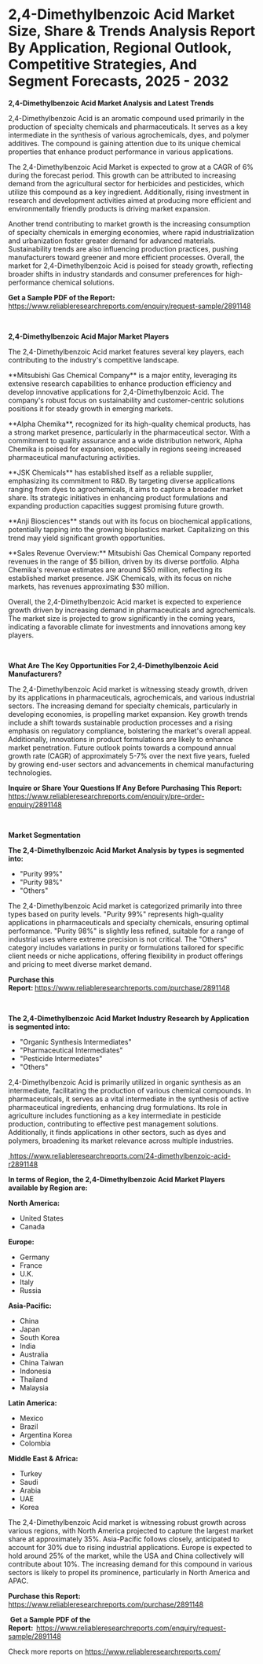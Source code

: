<p><h1>2,4-Dimethylbenzoic Acid Market Size, Share & Trends Analysis Report By Application, Regional Outlook, Competitive Strategies, And Segment Forecasts, 2025 - 2032</h1></p><p><strong>2,4-Dimethylbenzoic Acid Market Analysis and Latest Trends</strong></p>
<p><p>2,4-Dimethylbenzoic Acid is an aromatic compound used primarily in the production of specialty chemicals and pharmaceuticals. It serves as a key intermediate in the synthesis of various agrochemicals, dyes, and polymer additives. The compound is gaining attention due to its unique chemical properties that enhance product performance in various applications.</p><p>The 2,4-Dimethylbenzoic Acid Market is expected to grow at a CAGR of 6% during the forecast period. This growth can be attributed to increasing demand from the agricultural sector for herbicides and pesticides, which utilize this compound as a key ingredient. Additionally, rising investment in research and development activities aimed at producing more efficient and environmentally friendly products is driving market expansion.</p><p>Another trend contributing to market growth is the increasing consumption of specialty chemicals in emerging economies, where rapid industrialization and urbanization foster greater demand for advanced materials. Sustainability trends are also influencing production practices, pushing manufacturers toward greener and more efficient processes. Overall, the market for 2,4-Dimethylbenzoic Acid is poised for steady growth, reflecting broader shifts in industry standards and consumer preferences for high-performance chemical solutions.</p></p>
<p><strong>Get a Sample PDF of the Report:&nbsp;</strong> <a href="https://www.reliableresearchreports.com/enquiry/request-sample/2891148?utm_campaign=3056&utm_medium=2&utm_source=Github&utm_content=ia&utm_term=14032025&utm_id=24-dimethylbenzoic-acid">https://www.reliableresearchreports.com/enquiry/request-sample/2891148</a></p>
<p>&nbsp;</p>
<p><strong>2,4-Dimethylbenzoic Acid Major Market Players</strong></p>
<p><p>The 2,4-Dimethylbenzoic Acid market features several key players, each contributing to the industry's competitive landscape.</p><p>**Mitsubishi Gas Chemical Company** is a major entity, leveraging its extensive research capabilities to enhance production efficiency and develop innovative applications for 2,4-Dimethylbenzoic Acid. The company's robust focus on sustainability and customer-centric solutions positions it for steady growth in emerging markets.</p><p>**Alpha Chemika**, recognized for its high-quality chemical products, has a strong market presence, particularly in the pharmaceutical sector. With a commitment to quality assurance and a wide distribution network, Alpha Chemika is poised for expansion, especially in regions seeing increased pharmaceutical manufacturing activities.</p><p>**JSK Chemicals** has established itself as a reliable supplier, emphasizing its commitment to R&D. By targeting diverse applications ranging from dyes to agrochemicals, it aims to capture a broader market share. Its strategic initiatives in enhancing product formulations and expanding production capacities suggest promising future growth.</p><p>**Anji Biosciences** stands out with its focus on biochemical applications, potentially tapping into the growing bioplastics market. Capitalizing on this trend may yield significant growth opportunities.</p><p>**Sales Revenue Overview:** Mitsubishi Gas Chemical Company reported revenues in the range of $5 billion, driven by its diverse portfolio. Alpha Chemika's revenue estimates are around $50 million, reflecting its established market presence. JSK Chemicals, with its focus on niche markets, has revenues approximating $30 million.</p><p>Overall, the 2,4-Dimethylbenzoic Acid market is expected to experience growth driven by increasing demand in pharmaceuticals and agrochemicals. The market size is projected to grow significantly in the coming years, indicating a favorable climate for investments and innovations among key players.</p></p>
<p>&nbsp;</p>
<p><strong>What Are The Key Opportunities For 2,4-Dimethylbenzoic Acid Manufacturers?</strong></p>
<p><p>The 2,4-Dimethylbenzoic Acid market is witnessing steady growth, driven by its applications in pharmaceuticals, agrochemicals, and various industrial sectors. The increasing demand for specialty chemicals, particularly in developing economies, is propelling market expansion. Key growth trends include a shift towards sustainable production processes and a rising emphasis on regulatory compliance, bolstering the market's overall appeal. Additionally, innovations in product formulations are likely to enhance market penetration. Future outlook points towards a compound annual growth rate (CAGR) of approximately 5-7% over the next five years, fueled by growing end-user sectors and advancements in chemical manufacturing technologies.</p></p>
<p><strong>Inquire or Share Your Questions If Any Before Purchasing This Report:</strong> <a href="https://www.reliableresearchreports.com/enquiry/pre-order-enquiry/2891148?utm_campaign=3056&utm_medium=2&utm_source=Github&utm_content=ia&utm_term=14032025&utm_id=24-dimethylbenzoic-acid">https://www.reliableresearchreports.com/enquiry/pre-order-enquiry/2891148</a></p>
<p>&nbsp;</p>
<p><strong>Market Segmentation</strong></p>
<p><strong>The 2,4-Dimethylbenzoic Acid Market Analysis by types is segmented into:</strong></p>
<p><ul><li>"Purity 99%"</li><li>"Purity 98%"</li><li>"Others"</li></ul></p>
<p><p>The 2,4-Dimethylbenzoic Acid market is categorized primarily into three types based on purity levels. "Purity 99%" represents high-quality applications in pharmaceuticals and specialty chemicals, ensuring optimal performance. "Purity 98%" is slightly less refined, suitable for a range of industrial uses where extreme precision is not critical. The "Others" category includes variations in purity or formulations tailored for specific client needs or niche applications, offering flexibility in product offerings and pricing to meet diverse market demand.</p></p>
<p><strong>Purchase this Report:&nbsp;</strong><a href="https://www.reliableresearchreports.com/purchase/2891148?utm_campaign=3056&utm_medium=2&utm_source=Github&utm_content=ia&utm_term=14032025&utm_id=24-dimethylbenzoic-acid">https://www.reliableresearchreports.com/purchase/2891148</a></p>
<p>&nbsp;</p>
<p><strong>The 2,4-Dimethylbenzoic Acid Market Industry Research by Application is segmented into:</strong></p>
<p><ul><li>"Organic Synthesis Intermediates"</li><li>"Pharmaceutical Intermediates"</li><li>"Pesticide Intermediates"</li><li>"Others"</li></ul></p>
<p><p>2,4-Dimethylbenzoic Acid is primarily utilized in organic synthesis as an intermediate, facilitating the production of various chemical compounds. In pharmaceuticals, it serves as a vital intermediate in the synthesis of active pharmaceutical ingredients, enhancing drug formulations. Its role in agriculture includes functioning as a key intermediate in pesticide production, contributing to effective pest management solutions. Additionally, it finds applications in other sectors, such as dyes and polymers, broadening its market relevance across multiple industries.</p></p>
<p><a href="https://www.reliableresearchreports.com/24-dimethylbenzoic-acid-r2891148?utm_campaign=3056&utm_medium=2&utm_source=Github&utm_content=ia&utm_term=14032025&utm_id=24-dimethylbenzoic-acid">&nbsp;https://www.reliableresearchreports.com/24-dimethylbenzoic-acid-r2891148</a></p>
<p><strong>In terms of Region, the 2,4-Dimethylbenzoic Acid Market Players available by Region are:</strong></p>
<p>
    <p> <strong> North America: </strong>
        <ul>
            <li>United States</li>
            <li>Canada</li>
        </ul>
        </p> 
    <p> <strong> Europe: </strong>
        <ul>
            <li>Germany</li>
            <li>France</li>
            <li>U.K.</li>
            <li>Italy</li>
            <li>Russia</li>
        </ul>
        </p> 
    <p> <strong> Asia-Pacific: </strong>
        <ul>
            <li>China</li>
            <li>Japan</li>
            <li>South Korea</li>
            <li>India</li>
            <li>Australia</li>
            <li>China Taiwan</li>
            <li>Indonesia</li>
            <li>Thailand</li>
            <li>Malaysia</li>
        </ul>
        </p> 
    <p> <strong> Latin America: </strong>
        <ul>
            <li>Mexico</li>
            <li>Brazil</li>
            <li>Argentina Korea</li>
            <li>Colombia</li>
        </ul>
        </p> 
    <p> <strong> Middle East & Africa: </strong>
        <ul>
            <li>Turkey</li>
            <li>Saudi</li>
            <li>Arabia</li>
            <li>UAE</li>
            <li>Korea</li>
        </ul>
    </p>
    </p>
<p><p>The 2,4-Dimethylbenzoic Acid market is witnessing robust growth across various regions, with North America projected to capture the largest market share at approximately 35%. Asia-Pacific follows closely, anticipated to account for 30% due to rising industrial applications. Europe is expected to hold around 25% of the market, while the USA and China collectively will contribute about 10%. The increasing demand for this compound in various sectors is likely to propel its prominence, particularly in North America and APAC.</p></p>
<p><strong>Purchase this Report: </strong><a href="https://www.reliableresearchreports.com/purchase/2891148?utm_campaign=3056&utm_medium=2&utm_source=Github&utm_content=ia&utm_term=14032025&utm_id=24-dimethylbenzoic-acid">https://www.reliableresearchreports.com/purchase/2891148</a></p>
<p>&nbsp;<strong>Get a Sample PDF of the Report:&nbsp;&nbsp;</strong><a href="https://www.reliableresearchreports.com/enquiry/request-sample/2891148?utm_campaign=3056&utm_medium=2&utm_source=Github&utm_content=ia&utm_term=14032025&utm_id=24-dimethylbenzoic-acid">https://www.reliableresearchreports.com/enquiry/request-sample/2891148</a></p>
<p><strong></strong></p>
<p>Check more reports on <a href="https://www.reliableresearchreports.com/?utm_campaign=3056&utm_medium=2&utm_source=Github&utm_content=ia&utm_term=14032025&utm_id=24-dimethylbenzoic-acid">https://www.reliableresearchreports.com/</a></p>